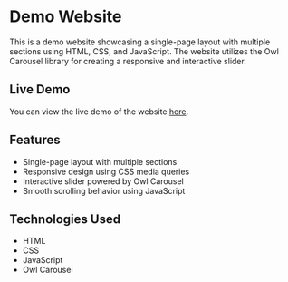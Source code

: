 # Demo Website

This is a demo website showcasing a single-page layout with multiple sections using HTML, CSS, and JavaScript. The website utilizes the Owl Carousel library for creating a responsive and interactive slider.

## Live Demo

You can view the live demo of the website [here](https://demoui9.netlify.app).

## Features

- Single-page layout with multiple sections
- Responsive design using CSS media queries
- Interactive slider powered by Owl Carousel
- Smooth scrolling behavior using JavaScript

## Technologies Used

- HTML
- CSS
- JavaScript
- Owl Carousel
